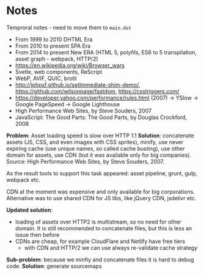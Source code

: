 # Notes

Temproral notes - need to move them to `main.dot`

- From 1999 to 2010 DHTML Era
- From 2010 to present SPA Era
- From 2014 to present New ERA (HTML 5, polyfils, ES6 to 5 transpilation, asset graph - webpack, HTTP/2)
- https://en.wikipedia.org/wiki/Browser_wars
- Svetle, web components, ReScript
- WebP, AVIF, QUIC, brotli
- http://jphpsf.github.io/setImmediate-shim-demo/, https://github.com/wilsonpage/fastdom, https://csstriggers.com/
- https://developer.yahoo.com/performance/rules.html (2007) -> YSlow -> Google PageSpeed -> Google Lighthouse
- High Performance Web Sites, by Steve Souders, 2007
- JavaScript: The Good Parts: The Good Parts, by Douglas Crockford, 2008

**Problem**: Asset loading speed is slow over HTTP 1.1
**Solution**: concatenate assets (JS, CSS, and even images with CSS sprites), minify, use never expiring cache (use unique names, so called cache busting), use other domain for assets, use CDN (but it was available only for big companies). Source: High Performance Web Sites, by Steve Souders, 2007.

As the result tools to support this task appeared: asset pipeline, grunt, gulp, webpack etc.

CDN at the moment was expensive and only available for big corporations. Alternative was to use shared CDN for JS libs, like jQuery CDN, jsdelivr etc.

**Updated solution**:

- loading of assets over HTTP2 is multistream, so no need for other domain. It is still recommended to concatenate files, but this is less an issue then before
- CDNs are cheap, for example CloudFlare and Netlify have free tiers
  - with CDN and HTTP/2 we can use always re-validate cache strategy

**Sub-problem**: because we minfiy and concatenate files it is hard to debug code.
**Solution**: generate sourcemaps

